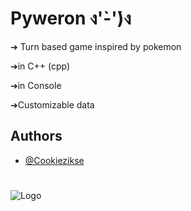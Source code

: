 # Pyweron ง'̀-'́)ง 

➔ Turn based game inspired by pokemon 


➔in C++ (cpp)

➔in Console


➔Customizable data
## Authors

- [@Cookiezikse](https://www.github.com/Cookiezikse)


# 
![Logo](https://images8.alphacoders.com/132/1320338.jpeg)
# 
